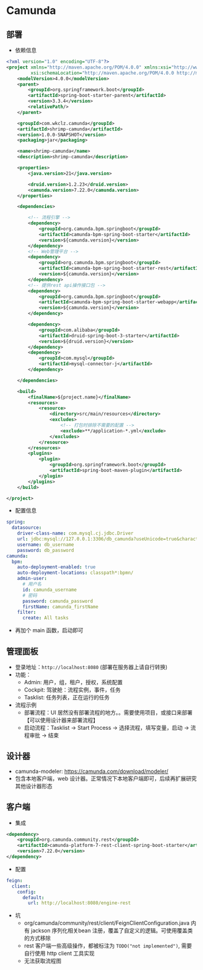# Camunda

## 部署

- 依赖信息
```xml
<?xml version="1.0" encoding="UTF-8"?>
<project xmlns="http://maven.apache.org/POM/4.0.0" xmlns:xsi="http://www.w3.org/2001/XMLSchema-instance"
         xsi:schemaLocation="http://maven.apache.org/POM/4.0.0 http://maven.apache.org/xsd/maven-4.0.0.xsd">
    <modelVersion>4.0.0</modelVersion>
    <parent>
        <groupId>org.springframework.boot</groupId>
        <artifactId>spring-boot-starter-parent</artifactId>
        <version>3.3.4</version>
        <relativePath/>
    </parent>

    <groupId>com.wkclz.camunda</groupId>
    <artifactId>shrimp-camunda</artifactId>
    <version>1.0.0-SNAPSHOT</version>
    <packaging>jar</packaging>

    <name>shrimp-camunda</name>
    <description>shrimp-camunda</description>

    <properties>
        <java.version>21</java.version>

        <druid.version>1.2.23</druid.version>
        <camunda.version>7.22.0</camunda.version>
    </properties>

    <dependencies>

        <!-- 流程引擎 -->
        <dependency>
            <groupId>org.camunda.bpm.springboot</groupId>
            <artifactId>camunda-bpm-spring-boot-starter</artifactId>
            <version>${camunda.version}</version>
        </dependency>
        <!-- Web管理平台 -->
        <dependency>
            <groupId>org.camunda.bpm.springboot</groupId>
            <artifactId>camunda-bpm-spring-boot-starter-rest</artifactId>
            <version>${camunda.version}</version>
        </dependency>
        <!-- 提供rest api操作接口包 -->
        <dependency>
            <groupId>org.camunda.bpm.springboot</groupId>
            <artifactId>camunda-bpm-spring-boot-starter-webapp</artifactId>
            <version>${camunda.version}</version>
        </dependency>

        <dependency>
            <groupId>com.alibaba</groupId>
            <artifactId>druid-spring-boot-3-starter</artifactId>
            <version>${druid.version}</version>
        </dependency>
        <dependency>
            <groupId>com.mysql</groupId>
            <artifactId>mysql-connector-j</artifactId>
        </dependency>

    </dependencies>

    <build>
        <finalName>${project.name}</finalName>
        <resources>
            <resource>
                <directory>src/main/resources</directory>
                <excludes>
                    <!-- 打包时排除不需要的配置 -->
                    <exclude>**/application-*.yml</exclude>
                </excludes>
            </resource>
        </resources>
        <plugins>
            <plugin>
                <groupId>org.springframework.boot</groupId>
                <artifactId>spring-boot-maven-plugin</artifactId>
            </plugin>
        </plugins>
    </build>

</project>
```

- 配置信息
```yaml
spring:
  datasource:
    driver-class-name: com.mysql.cj.jdbc.Driver
    url: jdbc:mysql://127.0.0.1:3306/db_camunda?useUnicode=true&characterEncoding=utf8&useSSL=false&allowPublicKeyRetrieval=true&useJDBCCompliantTimezoneShift=true&useLegacyDatetimeCode=false&serverTimezone=Asia/Shanghai
    username: db_username
    password: db_password
camunda:
  bpm:
    auto-deployment-enabled: true
    auto-deployment-locations: classpath*:bpmn/
    admin-user:
      # 用户名
      id: camunda_username
      # 密码
      password: camunda_password
      firstName: camunda_firstName
    filter:
      create: All tasks
```

- 再加个 main 函数，启动即可

## 管理面板
- 登录地址：`http://localhost:8080` (部署在服务器上请自行转换)
- 功能：
  - Admin: 用户，组，租户，授权，系统配置
  - Cockpit: 驾驶舱：流程实例，事件，任务
  - Tasklist: 任务列表，正在运行的任务
- 流程示例
  - 部署流程：UI 居然没有部署流程的地方。。需要使用项目，或接口来部署 【可以使用设计器来部署流程】
  - 启动流程：Tasklist -> Start Process -> 选择流程，填写变量，启动 -> 流程审批 -> 结束


## 设计器

- camunda-modeler: https://camunda.com/download/modeler/
- 包含本地客户端，web 设计器。正常情况下本地客户端即可，后续再扩展研究其他设计器形态

## 客户端

- 集成
```xml
<dependency>
    <groupId>org.camunda.community.rest</groupId>
    <artifactId>camunda-platform-7-rest-client-spring-boot-starter</artifactId>
    <version>7.22.0</version>
</dependency>
```

- 配置
```yaml
feign:
  client:
    config:
      default:
        url: http://localhost:8080/engine-rest
```

- 坑
  - org/camunda/community/rest/client/FeignClientConfiguration.java 内有 jackson 序列化相关bean 注册，覆盖了自定义的逻辑。可使用覆盖类的方式移除
  - rest 客户端一些高级操作，都被标注为 `TODO("not implemented")`, 需要自行使用 http client 工具实现
  - 无法获取流程图



